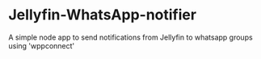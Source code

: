 # Jellyfin-WhatsApp-notifier
A simple node app to send notifications from Jellyfin to whatsapp groups using 'wppconnect'
